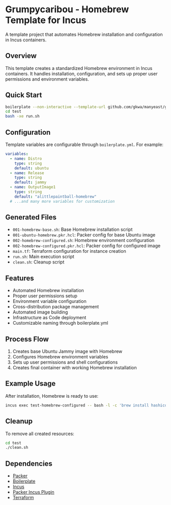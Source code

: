# Grumpycaribou - Homebrew Template for Incus

A template project that automates Homebrew installation and configuration in Incus containers.

## Overview

This template creates a standardized Homebrew environment in Incus containers. It handles installation, configuration, and sets up proper user permissions and environment variables.

## Quick Start

```bash
boilerplate --non-interactive --template-url github.com/gkwa/manyeast/grumpycaribou --output-folder=test
cd test
bash -xe run.sh
```

## Configuration

Template variables are configurable through `boilerplate.yml`. For example:

```yaml
variables:
  - name: Distro
    type: string
    default: ubuntu
  - name: Release
    type: string
    default: jammy
  - name: OutputImage1
    type: string
    default: "alittlepaintball-homebrew"
  # ...and many more variables for customization
```

## Generated Files

- `001-homebrew-base.sh`: Base Homebrew installation script
- `001-ubuntu-homebrew.pkr.hcl`: Packer config for base Ubuntu image
- `002-homebrew-configured.sh`: Homebrew environment configuration
- `002-homebrew-configured.pkr.hcl`: Packer config for configured image
- `main.tf`: Terraform configuration for instance creation
- `run.sh`: Main execution script
- `clean.sh`: Cleanup script

## Features

- Automated Homebrew installation
- Proper user permissions setup
- Environment variable configuration
- Cross-distribution package management
- Automated image building
- Infrastructure as Code deployment
- Customizable naming through boilerplate.yml

## Process Flow

1. Creates base Ubuntu Jammy image with Homebrew
2. Configures Homebrew environment variables
3. Sets up user permissions and shell configurations
4. Creates final container with working Homebrew installation

## Example Usage

After installation, Homebrew is ready to use:

```bash
incus exec test-homebrew-configured -- bash -l -c 'brew install hashicorp/tap/packer'
```

## Cleanup

To remove all created resources:

```bash
cd test
./clean.sh
```

## Dependencies

- [Packer](https://developer.hashicorp.com/packer/install)
- [Boilerplate](https://github.com/gruntwork-io/boilerplate?tab=readme-ov-file#boilerplate)
- [Incus](https://github.com/lxc/incus#incus)
- [Packer Incus Plugin](https://github.com/bketelsen/incus?tab=readme-ov-file#incus)
- [Terraform](https://developer.hashicorp.com/terraform/install)
